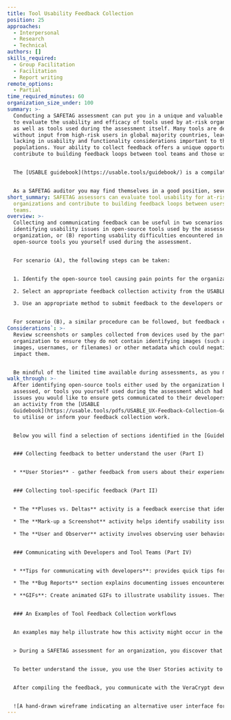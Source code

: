 ```yaml
---
title: Tool Usability Feedback Collection
position: 25
approaches:
  - Interpersonal
  - Research
  - Technical
authors: []
skills_required:
  - Group Facilitation
  - Facilitation
  - Report writing
remote_options:
  - Partial
time_required_minutes: 60
organization_size_under: 100
summary: >-
  Conducting a SAFETAG assessment can put you in a unique and valuable position
  to evaluate the usability and efficacy of tools used by at-risk organizations,
  as well as tools used during the assessment itself. Many tools are developed
  without input from high-risk users in global majority countries, leaving them
  lacking in usability and functionality considerations important to those
  populations. Your ability to collect feedback offers a unique opportunity to
  contribute to building feedback loops between tool teams and those users.


  The [USABLE guidebook](https://usable.tools/guidebook/) is a compilation of activities and resources designed to integrate feedback collection into existing digital security training frameworks, and can equally be used during digital security assessments. The Guidebook provides guidance on collecting feedback from users, engaging developers/tool teams, and how best to document and provide that feedback to provide actionable feedback to developers.


  As a SAFETAG auditor you may find themselves in a good position, several USABLE activities are highlighted here, with pointers to the full activity descriptions in the guidebook
short_summary: SAFETAG assessors can evaluate tool usability for at-risk
  organizations and contribute to building feedback loops between users and tool
  teams.
overview: >-
  Collecting and communicating feedback can be useful in two scenarios: (A)
  identifying usability issues in open-source tools used by the assessed
  organization, or (B) reporting usability difficulties encountered in
  open-source tools you yourself used during the assessment.


  For scenario (A), the following steps can be taken:


  1. Identify the open-source tool causing pain points for the organization.

  2. Select an appropriate feedback collection activity from the USABLE Guidebook (several suggestions are listed below).

  3. Use an appropriate method to submit feedback to the developers or tool teams, such as GitHub Issues queues or other direct submission methods.


  For scenario (B), a similar procedure can be followed, but feedback can be collected at a time and in a way that works best for you, using methods described in the USABLE Guidebook.
Considerations`: >-
  Review screenshots or samples collected from devices used by the partner
  organization to ensure they do not contain identifying images (such as profile
  images, usernames, or filenames) or other metadata which could negatively
  impact them.


  Be mindful of the limited time available during assessments, as you may need to trade-off time spent doing feedback collection with time spent on other assessment activities.
walk_through: >-
  After identifying open-source tools either used by the organization being
  assessed, or tools you yourself used during the assessment which had usability
  issues you would like to ensure gets communicated to their developers, select
  an activity from the [USABLE
  Guidebook](https://usable.tools/pdfs/USABLE_UX-Feedback-Collection-Guidebook.pdf)
  to utilise or inform your feedback collection work.


  Below you will find a selection of sections identified in the [Guidebook](https://usable.tools/pdfs/USABLE_UX-Feedback-Collection-Guidebook.pdf) which may be useful. Full activity walkthroughs as well as additional feedback collection and communication activities you may find useful can be found in the full document.


  ### Collecting feedback to better understand the user (Part I)


  * **User Stories** - gather feedback from users about their experiences and needs. This involves creating a narrative that describes a user's experience with a tool or platform. The narrative should include details about the user's goals, motivations, and frustrations, and will help to identify pain points in a tool or platform experienced by the organization and provide insights into how it can be improved to better meet their needs.


  ### Collecting tool-specific feedback (Part II)


  * The **Pluses vs. Deltas** activity is a feedback exercise that identifies a tool's strengths and weaknesses from a user's perspective. Participants brainstorm and list positive aspects (pluses) and negative aspects (deltas) of the tool, then prioritize them based on importance and potential impact.

  * The **Mark-up a Screenshot** activity helps identify usability issues specific to a tool. It involves taking screenshots of a tool in action, marking them up to highlight issues, and categorizing them based on severity or frequency. Participants can use tools like Skitch, Snagit, or GIMP to annotate the screenshots with text, arrows, boxes, or circles.

  * The **User and Observer** activity involves observing user behavior during a task with a tool and then analyzing their process to identify areas of difficulty. Firs select a task for the user to complete within the tool, then ask them to complete the task while being observed or recorded. The observer should take note of any difficulties or errors the user encounters, as well as any comments or feedback they provide during the task.


  ### Communicating with Developers and Tool Teams (Part IV)


  * **Tips for communicating with developers**: provides quick tips for engaging with open source developers when communicating feedback. It emphasizes the importance of being respectful and establishing a personal connection with the developer. It also advises finding the proper channel to communicate, researching and following any specific feedback guidelines, documenting the steps that led to the issue, offering specific suggestions for improvements, advocating for more secure and user-friendly tools, and following up with the developer.

  * The **Bug Reports** section explains documenting issues encountered during the use of a tool, along with steps to reproduce the issue and any additional information that may be relevant. The report should be submitted to the tool's development team in a clear and concise manner, including screenshots or animated GIFs if necessary to clearly illustrate the issue.

  * **GIFs**: Create animated GIFs to illustrate usability issues. These can be used to communicate issues to developers and tool teams more effectively than written descriptions. Record a short video of the issue and use GIPHY Capture or LICEcap to create an animated GIF. Embed the GIF in feedback reports or submit it directly to developers.


  ### An Examples of Tool Feedback Collection workflows


  An examples may help illustrate how this activity might occur in the context of a SAFETAG assessment:


  > During a SAFETAG assessment for an organization, you discover that they are using VeraCrypt to create encrypted volumes but some users are having difficulty finding those volumes on their computer, while others are accidentally overwriting important files during the volume creation process.


  To better understand the issue, you use the User Stories activity to gather feedback on why VeraCrypt is being used by this group and how the users are searching for the volumes and what difficulties they are experiencing. You also use the Mark-up a Screenshot activity to collect tool-specific feedback on pain points and confusion with the volume creation process. Finally, you create a hand-drawn sketch (see below) to indicate potential solutions to alternative and improved user experience.


  After compiling the feedback, you communicate with the VeraCrypt development team on the project GitHub page, including the marked-up screenshots, hand-drawn wireframe, while following the tips provided in the USABLE guidebook. You also reach out to a member of the VeraCrypt team through a community referral to let them know about the feedback and offer to have further discussion on the challenges experienced in the documented use case.


  ![A hand-drawn wireframe indicating an alternative user interface for Volume Creation in VeraCrypt](/img/stuframe.jpeg)
---
```

